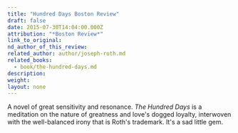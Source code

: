 ```yaml
---
title: "Hundred Days Boston Review"
draft: false
date: 2015-07-30T14:04:00.000Z
attribution: "*Boston Review*"
link_to_original:
nd_author_of_this_review:
related_author: author/joseph-roth.md
related_books:
  - book/the-hundred-days.md
description:
weight:
layout: none
---
```

A novel of great sensitivity and resonance. *The Hundred Days* is a meditation on the nature of greatness and love's dogged loyalty, interwoven with the well-balanced irony that is Roth's trademark. It's a sad little gem.

